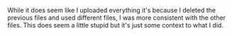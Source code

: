 While it does seem like I uploaded everything it's because I deleted the previous files and used different files, I was more consistent with the other files. This does seem a little stupid but it's just some context to what I did. 
